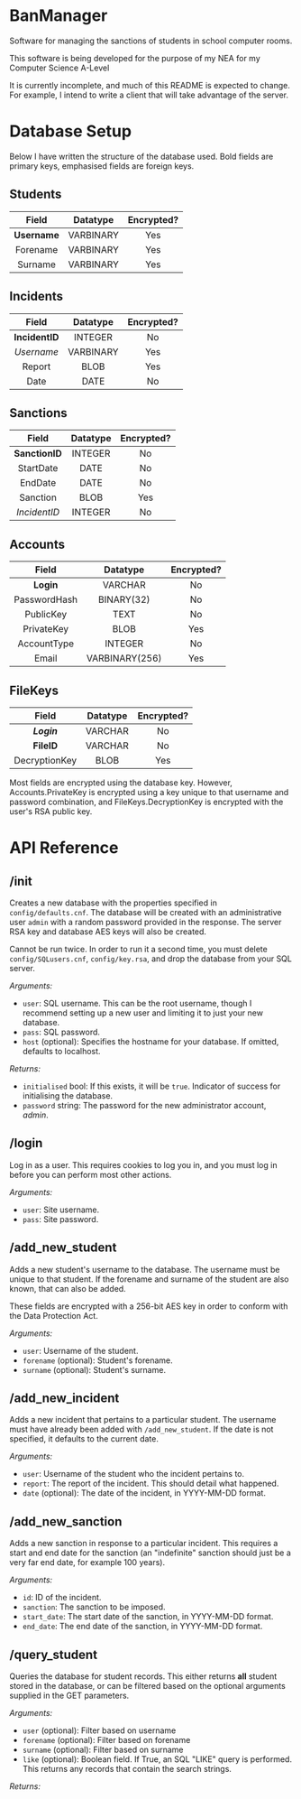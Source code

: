 # BanManager
Software for managing the sanctions of students in school computer rooms.

This software is being developed for the purpose of my NEA for my Computer Science A-Level

It is currently incomplete, and much of this README is expected to change. For example, I intend to write a client that will take advantage of the server. 

# Database Setup
Below I have written the structure of the database used. Bold fields are primary keys, emphasised fields are foreign keys.

## Students
|Field        |Datatype |Encrypted?|
|:-----------:|:-------:|:--------:|
|**Username** |VARBINARY|Yes       |
|Forename     |VARBINARY|Yes       |
|Surname      |VARBINARY|Yes       |

## Incidents
|Field         |Datatype |Encrypted?|
|:------------:|:-------:|:--------:|
|**IncidentID**|INTEGER  |No        |
|*Username*    |VARBINARY|Yes       |
|Report        |BLOB     |Yes       |
|Date          |DATE     |No        |

## Sanctions
|Field         |Datatype |Encrypted?|
|:------------:|:-------:|:--------:|
|**SanctionID**|INTEGER  |No        |
|StartDate     |DATE     |No        |
|EndDate       |DATE     |No        |
|Sanction      |BLOB     |Yes       |
|*IncidentID*  |INTEGER  |No        |

## Accounts
|Field         |Datatype      |Encrypted?|
|:------------:|:------------:|:--------:|
|**Login**     |VARCHAR       |No        |
|PasswordHash  |BINARY(32)    |No        |
|PublicKey     |TEXT          |No        |
|PrivateKey    |BLOB          |Yes       |
|AccountType   |INTEGER       |No        |
|Email         |VARBINARY(256)|Yes       |

## FileKeys
|Field         |Datatype |Encrypted?|
|:------------:|:-------:|:--------:|
|**_Login_**   |VARCHAR  |No        |
|**FileID**    |VARCHAR  |No        |
|DecryptionKey |BLOB     |Yes       |


Most fields are encrypted using the database key. However, Accounts.PrivateKey is encrypted using a key unique to that username and password combination, and FileKeys.DecryptionKey is encrypted with the user's RSA public key.

# API Reference

## /init
Creates a new database with the properties specified in `config/defaults.cnf`. The database will be created with an administrative user `admin` with a random password provided in the response. The server RSA key and database AES keys will also be created.

Cannot be run twice. In order to run it a second time, you must delete `config/SQLusers.cnf`, `config/key.rsa`, and drop the database from your SQL server.

*Arguments:* 

* `user`: SQL username. This can be the root username, though I recommend setting up a new user and limiting it to just your new database.
* `pass`: SQL password. 
* `host` (optional): Specifies the hostname for your database. If omitted, defaults to localhost.

*Returns:*

* `initialised` bool: If this exists, it will be `true`. Indicator of success for initialising the database.
* `password` string: The password for the new administrator account, *admin*.

## /login
Log in as a user. This requires cookies to log you in, and you must log in before you can perform most other actions.

*Arguments:*

* `user`: Site username.
* `pass`: Site password.

## /add_new_student
Adds a new student's username to the database. The username must be unique to that student. If the forename and surname of the student are also known, that can also be added.

These fields are encrypted with a 256-bit AES key in order to conform with the Data Protection Act.

*Arguments:*

* `user`: Username of the student.
* `forename` (optional): Student's forename.
* `surname` (optional): Student's surname.

## /add_new_incident
Adds a new incident that pertains to a particular student. The username must have already been added with `/add_new_student`. If the date is not specified, it defaults to the current date.

*Arguments:*

* `user`: Username of the student who the incident pertains to.
* `report`: The report of the incident. This should detail what happened.
* `date` (optional): The date of the incident, in YYYY-MM-DD format.

## /add_new_sanction
Adds a new sanction in response to a particular incident. This requires a start and end date for the sanction (an "indefinite" sanction should just be a very far end date, for example 100 years). 

*Arguments:*

* `id`: ID of the incident.
* `sanction`: The sanction to be imposed.
* `start_date`: The start date of the sanction, in YYYY-MM-DD format.
* `end_date`: The end date of the sanction, in YYYY-MM-DD format.

## /query_student
Queries the database for student records. This either returns **all** student stored in the database, or can be filtered based on the optional arguments supplied in the GET parameters.

*Arguments:*

* `user` (optional): Filter based on username
* `forename` (optional): Filter based on forename
* `surname` (optional): Filter based on surname
* `like` (optional): Boolean field. If True, an SQL "LIKE" query is performed. This returns any records that contain the search strings.

*Returns:*

